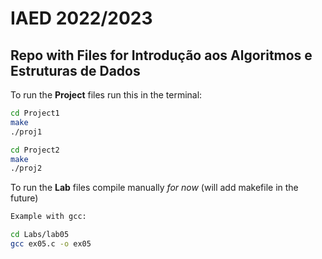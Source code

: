 # IAED 2022/2023

## Repo with Files for Introdução aos Algoritmos e Estruturas de Dados


To run the **Project** files run this in the terminal:
```bash
cd Project1
make
./proj1
```

```bash
cd Project2
make
./proj2
```

To run the **Lab** files compile manually *for now* (will add makefile in the future)
```bash
Example with gcc:

cd Labs/lab05
gcc ex05.c -o ex05
```